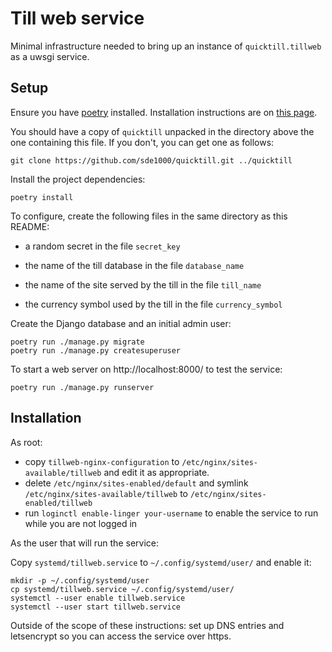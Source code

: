 Till web service
================

Minimal infrastructure needed to bring up an instance of
`quicktill.tillweb` as a uwsgi service.

Setup
-----

Ensure you have [poetry](https://python-poetry.org/)
installed. Installation instructions are on
[this page](https://python-poetry.org/docs/master/).

You should have a copy of `quicktill` unpacked in the directory above
the one containing this file. If you don't, you can get one as
follows:

```
git clone https://github.com/sde1000/quicktill.git ../quicktill
```

Install the project dependencies:

```
poetry install
```

To configure, create the following files in the same directory as this README:

 * a random secret in the file `secret_key`

 * the name of the till database in the file `database_name`

 * the name of the site served by the till in the file `till_name`

 * the currency symbol used by the till in the file `currency_symbol`

Create the Django database and an initial admin user:

```
poetry run ./manage.py migrate
poetry run ./manage.py createsuperuser
```

To start a web server on http://localhost:8000/ to test the service:
```
poetry run ./manage.py runserver
```

Installation
------------

As root:

* copy `tillweb-nginx-configuration` to `/etc/nginx/sites-available/tillweb`
and edit it as appropriate.
* delete `/etc/nginx/sites-enabled/default` and symlink
`/etc/nginx/sites-available/tillweb` to `/etc/nginx/sites-enabled/tillweb`
* run `loginctl enable-linger your-username` to enable the service to run
while you are not logged in

As the user that will run the service:

Copy `systemd/tillweb.service` to `~/.config/systemd/user/` and enable it:

```
mkdir -p ~/.config/systemd/user
cp systemd/tillweb.service ~/.config/systemd/user/
systemctl --user enable tillweb.service
systemctl --user start tillweb.service
```

Outside of the scope of these instructions: set up DNS entries and
letsencrypt so you can access the service over https.
